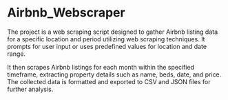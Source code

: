 # Airbnb_Webscraper
The project is a web scraping script designed to gather Airbnb listing data for a specific location and period utilizing web scraping techniques. It prompts for user input or uses predefined values for location and date range. 

It then scrapes Airbnb listings for each month within the specified timeframe, extracting property details such as name, beds, date, and price. The collected data is formatted and exported to CSV and JSON files for further analysis.
